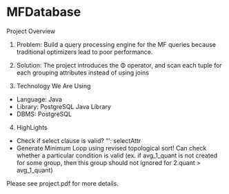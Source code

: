MFDatabase
==========
Project Overview

1. Problem: Build a query processing engine for the MF queries because traditional optimizers lead to poor performance.

2. Solution: The project introduces the Φ operator, and scan each tuple for each grouping attributes instead of using joins

3. Technology We Are Using

- Language: Java
- Library: PostgreSQL Java Library
- DBMS: PostgreSQL 

4. HighLights

- Check if select clause is valid? “‘: selectAttr
- Generate Minimum Loop using revised topological sort! Can check whether a particular condition is valid
(ex. if avg_1_quant is not created for some group, then this group should not ignored for 2.quant > avg_1_quant)

Please see project.pdf for more details.
